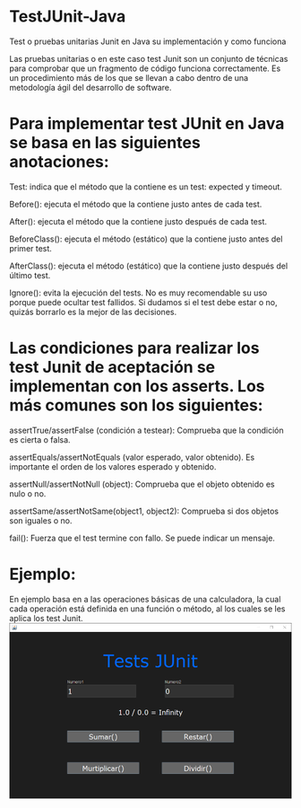 # TestJUnit-Java
Test o pruebas unitarias Junit en Java su implementación y como funciona 

Las pruebas unitarias o en este caso test Junit son un conjunto de técnicas para comprobar que un fragmento de código funciona correctamente. Es un procedimiento más de los que se llevan a cabo dentro de una metodología ágil del desarrollo de software.

# Para implementar test JUnit en Java se basa en las siguientes anotaciones:
Test: 
indica que el método que la contiene es un test: expected y timeout.

Before(): 
ejecuta el método que la contiene justo antes de cada test.

After(): 
ejecuta el método que la contiene justo después de cada test.

BeforeClass(): 
ejecuta el método (estático) que la contiene justo antes del primer test.

AfterClass(): 
ejecuta el método (estático) que la contiene justo después del último test.

Ignore(): 
evita la ejecución del tests. No es muy recomendable su uso porque puede ocultar test fallidos. Si dudamos si el test debe estar o no, quizás borrarlo es la mejor de las decisiones.

# Las condiciones para realizar los test Junit de aceptación se implementan con los asserts. Los más comunes son los siguientes:
assertTrue/assertFalse (condición a testear): Comprueba que la condición es cierta o falsa.

assertEquals/assertNotEquals (valor esperado, valor obtenido). Es importante el orden de los valores esperado y obtenido.

assertNull/assertNotNull (object): Comprueba que el objeto obtenido es nulo o no.

assertSame/assertNotSame(object1, object2): Comprueba si dos objetos son iguales o no.

fail(): Fuerza que el test termine con fallo. Se puede indicar un mensaje.

# Ejemplo:


En ejemplo basa en a las operaciones básicas de una calculadora, la cual cada operación está definida en una función o método, al los cuales se les aplica los test Junit. 
![Image](https://github.com/BrunoBeltreGuzman/TestJUnit-Java/blob/master/Screenshots.png)
